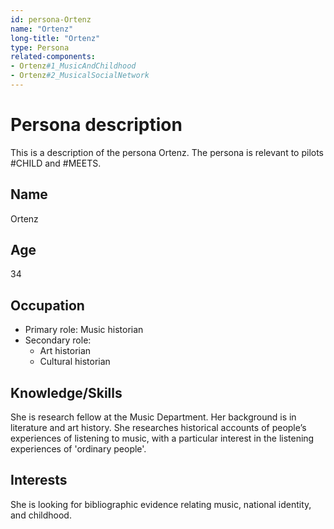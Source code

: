 ```yaml
---
id: persona-Ortenz
name: "Ortenz"
long-title: "Ortenz"
type: Persona
related-components:
- Ortenz#1_MusicAndChildhood
- Ortenz#2_MusicalSocialNetwork
---
```


# Persona description

This is a description of the persona Ortenz.
The persona is relevant to pilots #CHILD and #MEETS.

## Name
Ortenz

## Age
34

## Occupation

 * Primary role: Music historian
 * Secondary role:
    * Art historian
    * Cultural historian

## Knowledge/Skills
She is research fellow at the Music Department. Her background is in literature and art history. She researches historical accounts of people’s experiences of listening to music, with a particular interest in the listening experiences of 'ordinary people'.

## Interests
She is looking for bibliographic evidence relating music, national identity, and childhood. 
